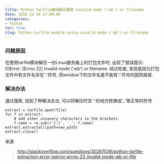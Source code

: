 ```yaml
---
title: Python tarfile模块解压报错 invalid mode ('wb') or filename
date: 2016-12-10 17:00:00
categories:
- Python
toc: true
slug: Python-tarfile-module-unzip-invalid-mode-('wb')-or-filename
---
```


### 问题原因
在使用tarfile模块解压一份Linux服务器上的打包文件时, 出现了错误提示: IOError: [Errno 22] invalid mode ('wb') or filename.
经过检查, 发现是因为打包文件中有文件名存在':'符号, 而window下的文件名是不能有':'符号的因而报错.

### 解决办法
通过搜索, 找到了种解决办法, 可以将解压时含':'的地方转换成'_'等正常的符号

```
extract = tarfile.open(file)
for f in extract:
    # add other unsavory characters in the brackets
    f.name = re.sub(r'[:]', '_', f.name)
extract.extractall(path=new_path)
extract.close()
```

来源
> http://stackoverflow.com/questions/30287036/python-tarfile-extraction-error-ioerror-errno-22-invalid-mode-wb-or-file
